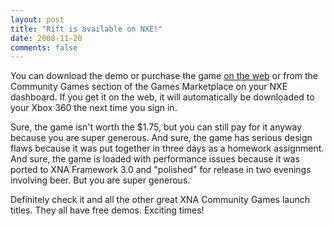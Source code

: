 ```yaml
---
layout: post
title: "Rift is available on NXE!"
date: 2008-11-20
comments: false
---
```


<div class='blogger'>
  <div class='post'>
    <p>You can download the demo or purchase the game <a href="http://marketplace.xbox.com/en-US/games/media/66acd000-77fe-1000-9115-d80258550117/?gu=66acd000-77fe-1000-9115-d80258550117&amp;sb=1&amp;mt=32&amp;p=1&amp;of=0">on the web</a> or from the Community Games section of the Games Marketplace on your NXE dashboard. If you get it on the web, it will automatically be downloaded to your Xbox 360 the next time you sign in.</p>  <p>Sure, the game isn't worth the $1.75, but you can still pay for it anyway because you are super generous. And sure, the game has serious design flaws because it was put together in three days as a homework assignment. And sure, the game is loaded with performance issues because it was ported to XNA Framework 3.0 and &quot;polished&quot; for release in two evenings involving beer. But you are super generous.</p>  <p>Definitely check it and all the other great XNA Community Games launch titles. They all have free demos. Exciting times!</p>    </div>
  </div>
</div>

